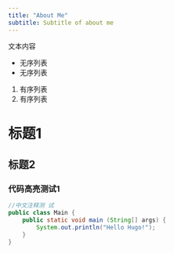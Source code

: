 ```yaml
---
title: "About Me"
subtitle: Subtitle of about me
---
```


文本内容
- 无序列表
- 无序列表

1. 有序列表
1. 有序列表

# 标题1
## 标题2
### 代码高亮测试1
``` java {linenos=inline}
//中文注释测 试
public class Main {
    public static void main (String[] args) {
        System.out.println("Hello Hugo!");
    }
}
```
